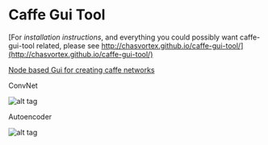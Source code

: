 Caffe Gui Tool
==============



[For *installation instructions*, and everything you could possibly want caffe-gui-tool related, please see http://chasvortex.github.io/caffe-gui-tool/](http://chasvortex.github.io/caffe-gui-tool/)

[Node based Gui for creating caffe networks](http://chasvortex.github.io/caffe-gui-tool/)

ConvNet

![alt tag](https://camo.githubusercontent.com/31e4f9dd627afa62bb0366eae79e9254dfb94934/68747470733a2f2f646c2e64726f70626f7875736572636f6e74656e742e636f6d2f752f31303836303234342f676875622f53637265656e73686f7425323066726f6d253230323031342d31302d31392532303133253341333025334132312e706e67)

Autoencoder

![alt tag](https://camo.githubusercontent.com/d28a002ce2c7139877f2c1e8fa3f935ed57fa055/68747470733a2f2f646c2e64726f70626f7875736572636f6e74656e742e636f6d2f752f31303836303234342f676875622f53637265656e73686f7425323066726f6d253230323031342d31302d31392532303133253341333025334131352e706e67)

